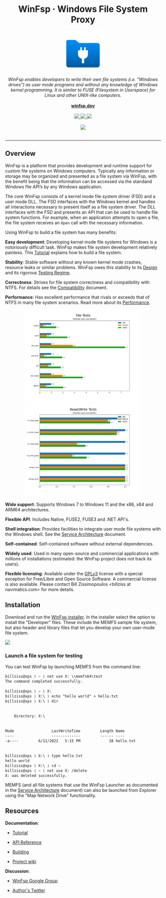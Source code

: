 <h1 align="center">WinFsp &middot; Windows File System Proxy</h1>

<p align="center">
    <img src="art/winfsp-glow.png" width="128"/>
    <br/>
    <br/>
    <i>WinFsp enables developers to write their own file systems (i.e. "Windows drives") as user mode programs and without any knowledge of Windows kernel programming. It is similar to FUSE (Filesystem in Userspace) for Linux and other UNIX-like computers.</i>
    <br/>
    <br/>
    <a href="https://winfsp.dev"><b>winfsp.dev</b></a>
    <br/>
    <br/>
    <a href="https://github.com/winfsp/winfsp/releases/latest">
        <img src="https://img.shields.io/github/release/winfsp/winfsp.svg?label=stable&style=for-the-badge&logo=data:image/svg%2bxml;base64,PHN2ZyB4bWxucz0iaHR0cDovL3d3dy53My5vcmcvMjAwMC9zdmciIHZpZXdCb3g9IjAgMCA0ODAgNDgwIj48cGF0aCBkPSJNMzg3LjAwMiAyMDEuMDAxQzM3Mi45OTggMTMyLjAwMiAzMTIuOTk4IDgwIDI0MCA4MGMtNTcuOTk4IDAtMTA3Ljk5OCAzMi45OTgtMTMyLjk5OCA4MS4wMDFDNDcuMDAyIDE2Ny4wMDIgMCAyMTcuOTk4IDAgMjgwYzAgNjUuOTk2IDUzLjk5OSAxMjAgMTIwIDEyMGgyNjBjNTUgMCAxMDAtNDUgMTAwLTEwMCAwLTUyLjk5OC00MC45OTYtOTYuMDAxLTkyLjk5OC05OC45OTl6TTIwOCAyNTJ2LTc2aDY0djc2aDY4TDI0MCAzNTIgMTQwIDI1Mmg2OHoiIGZpbGw9IiNmZmYiLz48L3N2Zz4="/>
    </a>
    <a href="https://github.com/winfsp/winfsp/releases">
        <img src="https://img.shields.io/github/release/winfsp/winfsp/all.svg?label=latest&colorB=e52e4b&style=for-the-badge&logo=data:image/svg%2bxml;base64,PHN2ZyB4bWxucz0iaHR0cDovL3d3dy53My5vcmcvMjAwMC9zdmciIHZpZXdCb3g9IjAgMCA0ODAgNDgwIj48cGF0aCBkPSJNMzg3LjAwMiAyMDEuMDAxQzM3Mi45OTggMTMyLjAwMiAzMTIuOTk4IDgwIDI0MCA4MGMtNTcuOTk4IDAtMTA3Ljk5OCAzMi45OTgtMTMyLjk5OCA4MS4wMDFDNDcuMDAyIDE2Ny4wMDIgMCAyMTcuOTk4IDAgMjgwYzAgNjUuOTk2IDUzLjk5OSAxMjAgMTIwIDEyMGgyNjBjNTUgMCAxMDAtNDUgMTAwLTEwMCAwLTUyLjk5OC00MC45OTYtOTYuMDAxLTkyLjk5OC05OC45OTl6TTIwOCAyNTJ2LTc2aDY0djc2aDY4TDI0MCAzNTIgMTQwIDI1Mmg2OHoiIGZpbGw9IiNmZmYiLz48L3N2Zz4="/>
    </a>
    <a href="https://chocolatey.org/packages/winfsp">
        <img src="https://img.shields.io/badge/choco-install%20winfsp-black.svg?style=for-the-badge"/>
    </a>
    <br/>
    <br/>
    <img src="doc/cap.gif" height="450"/>
    <br/>
    <br/>
</p>

<hr/>

## Overview

WinFsp is a platform that provides development and runtime support for custom file systems on Windows computers. Typically any information or storage may be organized and presented as a file system via WinFsp, with the benefit being that the information can be accessed via the standand Windows file API’s by any Windows application.

The core WinFsp consists of a kernel mode file system driver (FSD) and a user mode DLL. The FSD interfaces with the Windows kernel and handles all interactions necessary to present itself as a file system driver. The DLL interfaces with the FSD and presents an API that can be used to handle file system functions. For example, when an application attempts to open a file, the file system receives an `Open` call with the necessary information.

Using WinFsp to build a file system has many benefits:

**Easy development**: Developing kernel mode file systems for Windows is a notoriously difficult task. WinFsp makes file system development relatively painless. This [Tutorial](doc/WinFsp-Tutorial.asciidoc) explains how to build a file system.

**Stability**: Stable software without any known kernel mode crashes, resource leaks or similar problems. WinFsp owes this stability to its [Design](doc/WinFsp-Design.asciidoc) and its rigorous [Testing Regime](doc/WinFsp-Testing.asciidoc).

**Correctness**: Strives for file system correctness and compatibility with NTFS. For details see the [Compatibility](doc/NTFS-Compatibility.asciidoc) document.

**Performance**: Has excellent performance that rivals or exceeds that of NTFS in many file system scenarios. Read more about its [Performance](doc/WinFsp-Performance-Testing.asciidoc).

<p align="center">
    <img src="doc/WinFsp-Performance-Testing/file_tests.png" height="300"/>
    <img src="doc/WinFsp-Performance-Testing/rdwr_tests.png" height="300"/>
</p>

**Wide support**: Supports Windows 7 to Windows 11 and the x86, x64 and ARM64 architectures.

**Flexible API**: Includes Native, FUSE2, FUSE3 and .NET API's.

**Shell integration**: Provides facilities to integrate user mode file systems with the Windows shell. See the [Service Architecture](doc/WinFsp-Service-Architecture.asciidoc) document.

**Self-contained**: Self-contained software without external dependencies.

**Widely used**: Used in many open-source and commercial applications with millions of installations (estimated: the WinFsp project does not track its users).

**Flexible licensing**: Available under the [GPLv3](License.txt) license with a special exception for Free/Libre and Open Source Software. A commercial license is also available. Please contact Bill Zissimopoulos \<billziss at navimatics.com> for more details.

## Installation

Download and run the [WinFsp installer](https://github.com/winfsp/winfsp/releases/latest). In the installer select the option to install the "Developer" files. These include the MEMFS sample file system, but also header and library files that let you develop your own user-mode file system.

<img src="doc/WinFsp-Tutorial/Installer.png" height="290"/>

### Launch a file system for testing

You can test WinFsp by launching MEMFS from the command line:

```
billziss@xps ⟩ ~ ⟩ net use X: \\memfs64\test
The command completed successfully.

billziss@xps ⟩ ~ ⟩ X:
billziss@xps ⟩ X:\ ⟩ echo "hello world" > hello.txt
billziss@xps ⟩ X:\ ⟩ dir


    Directory: X:\


Mode                 LastWriteTime         Length Name
----                 -------------         ------ ----
-a----         6/12/2022   5:15 PM             28 hello.txt


billziss@xps ⟩ X:\ ⟩ type hello.txt
hello world
billziss@xps ⟩ X:\ ⟩ cd ~
billziss@xps ⟩ ~ ⟩ net use X: /delete
X: was deleted successfully.
```

MEMFS (and all file systems that use the WinFsp Launcher as documented in the [Service Architecture](doc/WinFsp-Service-Architecture.asciidoc) document) can also be launched from Explorer using the "Map Network Drive" functionality.

## Resources

**Documentation**:

- [Tutorial](doc/WinFsp-Tutorial.asciidoc)

- [API Reference](doc/WinFsp-API-winfsp.h.md)

- [Building](doc/WinFsp-Building.asciidoc)

- [Project wiki](https://github.com/winfsp/winfsp/wiki)

**Discussion**:

- [WinFsp Google Group](https://groups.google.com/forum/#!forum/winfsp)

- [Author's Twitter](https://twitter.com/BZissimopoulos)

